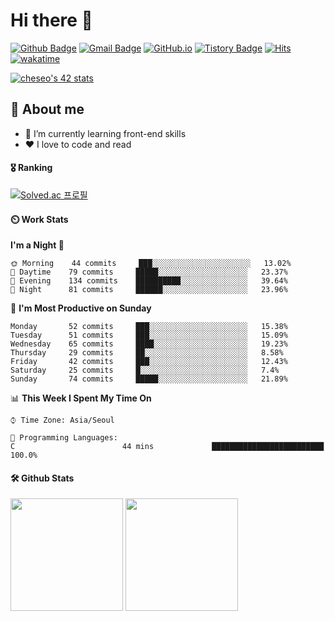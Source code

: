 # Hi there 👋

[![Github Badge](https://img.shields.io/badge/-veggie--garden-grey?style=flat&logo=github&logoColor=white&link=https://github.com/veggie-garden/)](https://www.github.com/veggie-garden/) 
[![Gmail Badge](https://img.shields.io/badge/-devcseo@gmail.com-c14438?style=flat&logo=Gmail&logoColor=white&link=mailto:devcseo@gmail.com)](mailto:devcseo@gmail.com) 
[![GitHub.io](https://img.shields.io/badge/GitHub.io-orange?style=flat&logoColor=white)](https://veggie-garden.github.io/)
[![Tistory Badge](https://img.shields.io/badge/Tech%20Blog-yellow?style=flat&logoColor=white)](https://veggie-garden.tistory.com/)
[![Hits](https://hits.seeyoufarm.com/api/count/incr/badge.svg?url=https%3A%2F%2Fgithub.com%2Fgjbae1212%2Fhit-counter&count_bg=%2379C83D&title_bg=%23555555&icon=&icon_color=%23E7E7E7&title=visited&edge_flat=false)](https://github.com/veggie-garden)
[![wakatime](https://wakatime.com/badge/user/4d52d940-efc7-4eda-bca8-afb77a6dfa02.svg)](https://wakatime.com/@4d52d940-efc7-4eda-bca8-afb77a6dfa02)
<!-- [![Portfolio Badge](https://img.shields.io/badge/portfolio-web-blue?style=flat&link=https://github.com/veggie-garden/)](https://github.com/veggie-garden/)  -->
[![cheseo's 42 stats](https://badge42.vercel.app/api/v2/cl60mftnf000609mv65leer9m/stats?cursusId=21&coalitionId=86)](https://github.com/JaeSeoKim/badge42)

## 💬 About me
- 🌱 I’m currently learning front-end skills
- ❤️ I love to code and read
<!-- - ⚡ Fun fact: I can sleep more than 12 hours straight -->

#### 🎖️ Ranking
[![Solved.ac 프로필](http://mazassumnida.wtf/api/v2/generate_badge?boj=mm9176715)](https://www.acmicpc.net/user/mm9176715)

#### ⏲️ Work Stats
<!-- [![veggie's wakatime stats](https://github-readme-stats.vercel.app/api/wakatime?username=veggie_garden)](https://wakatime.com/@veggie_garden) -->

<!--START_SECTION:waka-->
**I'm a Night 🦉** 

```text
🌞 Morning    44 commits     ███░░░░░░░░░░░░░░░░░░░░░░   13.02% 
🌆 Daytime    79 commits     █████░░░░░░░░░░░░░░░░░░░░   23.37% 
🌃 Evening    134 commits    ██████████░░░░░░░░░░░░░░░   39.64% 
🌙 Night      81 commits     ██████░░░░░░░░░░░░░░░░░░░   23.96%

```
📅 **I'm Most Productive on Sunday** 

```text
Monday       52 commits     ███░░░░░░░░░░░░░░░░░░░░░░   15.38% 
Tuesday      51 commits     ███░░░░░░░░░░░░░░░░░░░░░░   15.09% 
Wednesday    65 commits     ████░░░░░░░░░░░░░░░░░░░░░   19.23% 
Thursday     29 commits     ██░░░░░░░░░░░░░░░░░░░░░░░   8.58% 
Friday       42 commits     ███░░░░░░░░░░░░░░░░░░░░░░   12.43% 
Saturday     25 commits     █░░░░░░░░░░░░░░░░░░░░░░░░   7.4% 
Sunday       74 commits     █████░░░░░░░░░░░░░░░░░░░░   21.89%

```


📊 **This Week I Spent My Time On** 

```text
⌚︎ Time Zone: Asia/Seoul

💬 Programming Languages: 
C                        44 mins             █████████████████████████   100.0%

```


<!--END_SECTION:waka-->

#### 🛠️ Github Stats
<p>
  <img height="180em" src="https://github-readme-stats-veggie-garden.vercel.app/api?username=veggie-garden&show_icons=true&include_all_commits=true&bg_color=30,e96443,904e95&title_color=fff&text_color=fff">
  <img height="180em" src="https://github-readme-stats-veggie-garden.vercel.app/api/top-langs/?username=veggie-garden&layout=compact&bg_color=30,e96443,904e95&title_color=fff&text_color=fff">
</p>
<!-- [![Github stats](https://github-readme-stats.vercel.app/api?username=veggie-garden&show_icons=true&include_all_commits=true&bg_color=30,e96443,904e95&title_color=fff&text_color=fff)](https://github.com/veggie-garden/github-readme-stats) 
[![Top Langs](https://github-readme-stats.vercel.app/api/top-langs/?username=veggie-garden&layout=compact&bg_color=30,e96443,904e95&title_color=fff&text_color=fff)](https://github.com/veggie-garden/github-readme-stats)   -->

<!--
**veggie-garden/veggie-garden** is a ✨ _special_ ✨ repository because its `README.md` (this file) appears on your GitHub profile.

Here are some ideas to get you started:

- 🔭 I’m currently working on ...
- 🌱 I’m currently learning ...
- 👯 I’m looking to collaborate on ...
- 🤔 I’m looking for help with ...
- 💬 Ask me about ...
- 📫 How to reach me: ...
- 😄 Pronouns: ...
- ⚡ Fun fact: ...
-->
